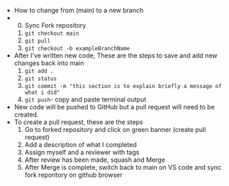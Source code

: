 - How to change from (main) to a new branch
- 0. Sync Fork repository
  1. `git checkout main`
  2. `git pull`
  3. `git checkout -b exampleBranchName`
- After I've written new code, These are the steps to save and add new changes back into main
  1. `git add .`
  2. `git status`
  3. `git commit -m "this section is to explain briefly a message of what i did"`
  4. `git push`- copy and paste terminal output
- New code will be pushed to GitHub but a pull request will need to be created.
- To create a pull request, these are the steps
  1. Go to forked repository and click on green banner (create pull request)
  2. Add a description of what I completed
  3. Assign myself and a reviewer with tags
  4. After review has been made, squash and Merge
  5. After Merge is complete, switch back to main on VS code and sync fork reporitory on github browser
